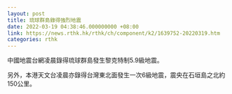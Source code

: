 ```yaml
---
layout: post
title: 琉球群島錄得強烈地震
date: 2022-03-19 04:38:46.000000000 +08:00
link: https://news.rthk.hk/rthk/ch/component/k2/1639752-20220319.htm
categories: rthk
---
```


中國地震台網凌晨錄得琉球群島發生黎克特制5.9級地震。

另外，本港天文台凌晨亦錄得台灣東北面發生一次6級地震，震央在石垣島之北約150公里。
